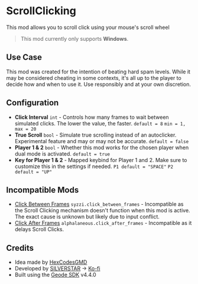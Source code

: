 # ScrollClicking

This mod allows you to scroll click using your mouse's scroll wheel

> This mod currently only supports **Windows**.

## Use Case

This mod was created for the intention of beating hard spam levels. While it may be considered cheating in some contexts, it's all up to the player to decide how and when to use it. Use responsibly and at your own discretion.

## Configuration

- **Click Interval** `int` - Controls how many frames to wait between simulated clicks. The lower the value, the faster. `default = 8` `min = 1, max = 20`
- **True Scroll** `bool` - Simulate true scrolling instead of an autoclicker. Experimental feature and may or may not be accurate. `default = false`
- **Player 1 & 2** `bool` - Whether this mod works for the chosen player when dual mode is activated. `default = true`
- **Key for Player 1 & 2** - Mapped keybind for Player 1 and 2. Make sure to customize this in the settings if needed. `P1 default = "SPACE"` `P2 default = "UP"`

## Incompatible Mods

- [Click Between Frames](https://geode-sdk.org/mods/syzzi.click_between_frames) `syzzi.click_between_frames` - Incompatible as the Scroll Clicking mechanism doesn't function when this mod is active. The exact cause is unknown but likely due to input conflict.
- [Click After Frames](https://geode-sdk.org/mods/alphalaneous.click_after_frames) `alphalaneous.click_after_frames` - Incompatible as it delays Scroll Clicks.

## Credits

- Idea made by [HexCodesGMD](https://discord.com/users/1222327935315218506)
- Developed by [SILVERSTAR](https://github.com/silver984) -> [Ko-fi](https://ko-fi.com/silverstar_)
- Built using the [Geode SDK](https://geode-sdk.org/) v4.4.0
